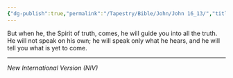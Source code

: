 ```yaml
---
{"dg-publish":true,"permalink":"/Tapestry/Bible/John/John 16_13/","title":"John 16:13","hide":true,"tags":["bible-verse","bible-verse"],"dgHomeLink":true,"dgShowLocalGraph":true,"dgEnableSearch":true}
---
```



But when he, the Spirit of truth, comes, he will guide you into all the truth. He will not speak on his own; he will speak only what he hears, and he will tell you what is yet to come.

---
*New International Version (NIV)*